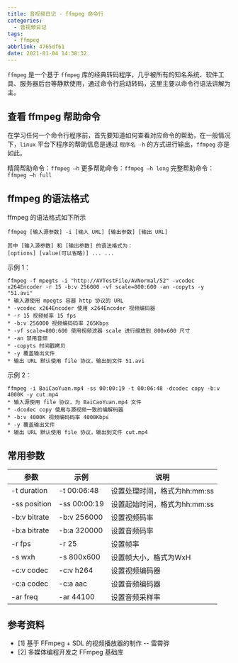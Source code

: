 ```yaml
---
title: 音视频日记 - ffmpeg 命令行
categories:
  - 音视频日记
tags:
  - ffmpeg
abbrlink: 4765df61
date: 2021-01-04 14:38:32
---
```

`ffmpeg` 是一个基于 `ffmpeg` 库的经典转码程序，几乎被所有的知名系统、软件工具、服务器后台等静默使用，通过命令行启动转码，这里主要以命令行语法讲解为主。

<!-- more -->

## 查看 ffmpeg 帮助命令

在学习任何一个命令行程序前，首先要知道如何查看对应命令的帮助，在一般情况下，`linux` 平台下程序的帮助信息是通过 `程序名 -h` 的方式进行输出，`ffmpeg` 亦是如此。

精简帮助命令：`ffmpeg –h`
更多帮助命令：`ffmpeg –h long`
完整帮助命令：`ffmpeg –h full`

## ffmpeg 的语法格式

ffmpeg 的语法格式如下所示

    ffmpeg [输入源参数] -i [输入 URL] [输出参数] [输出 URL]

    其中 [输入源参数] 和 [输出参数] 的语法格式为：
    [options] [value(可以省略)] ... ...

示例 1：

    ffmpeg -f mpegts -i "http://AVTestFile/AVNormal/52" -vcodec x264Encoder -r 15 -b:v 256000 -vf scale=800:600 -an -copyts -y "51.avi"
    * 输入源使用 mpegts 容器 http 协议的 URL
    * -vcodec x264Encoder 使用 x264Encoder 视频编码器
    * -r 15 视频帧率 15 fps
    * -b:v 256000 视频编码码率 265Kbps
    * -vf scale=800:600 使用视频滤器 scale 进行缩放到 800x600 尺寸
    * -an 禁用音频
    * -copyts 时间戳拷贝
    * -y 覆盖输出文件
    * 输出 URL 默认使用 file 协议，输出到文件 51.avi

示例 2：

    ffmpeg -i BaiCaoYuan.mp4 -ss 00:00:19 -t 00:06:48 -dcodec copy -b:v 4000K -y cut.mp4
    * 输入源使用 file 协议，为 BaiCaoYuan.mp4 文件
    * -dcodec copy 使用与源视频一致的编解码器
    * -b:v 4000K 视频编码码率 4000Kbps
    * -y 覆盖输出文件
    * 输出 URL 默认使用 file 协议，输出到文件 cut.mp4

## 常用参数

| 参数 | 示例 | 说明 |
| - | - | - |
| -t duration | -t 00:06:48 | 设置处理时间，格式为hh:mm:ss |
| -ss position | -ss 00:00:19 | 设置起始时间，格式为hh:mm:ss |
| -b:v bitrate | -b:v 256000 | 设置视频码率 |
| -b:a bitrate | -b:a 320000 | 设置音频码率 |
| -r fps | -r 25 | 设置帧率 |
| -s wxh | -s 800x600 | 设置帧大小，格式为WxH |
| -c:v codec | -c:v h264 |设置视频编码器 |
| -c:a codec | -c:a aac |设置音频编码器 |
| -ar freq | -ar 44100 | 设置音频采样率 |

## 参考资料

* [1] 基于 FFmpeg + SDL 的视频播放器的制作 -- 雷霄骅
* [2] 多媒体编程开发之 FFmpeg 基础库
